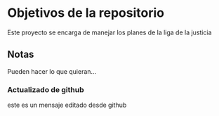 # Objetivos de la repositorio

Este proyecto se encarga de manejar los planes de la liga de la justicia


## Notas
Pueden hacer lo que quieran...

### Actualizado de github

este es un mensaje editado desde github
